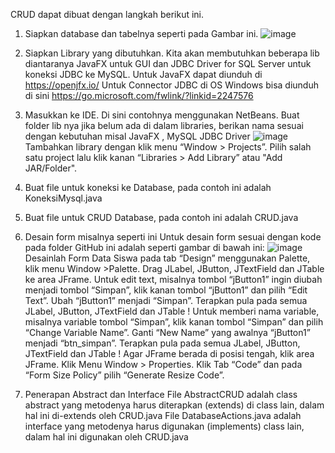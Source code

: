 CRUD dapat dibuat dengan langkah berikut ini.
1. Siapkan database dan tabelnya seperti pada Gambar ini.
![image](https://github.com/DYAHMUSTIKASARI/PBO/assets/120073741/18161577-0005-4f23-8841-033764551ff1)

2. Siapkan Library yang dibutuhkan.
Kita akan membutuhkan beberapa lib diantaranya JavaFX untuk GUI dan JDBC Driver for SQL Server untuk koneksi JDBC ke MySQL.
Untuk JavaFX dapat diunduh di https://openjfx.io/
Untuk Connector JDBC di OS Windows bisa diunduh di sini https://go.microsoft.com/fwlink/?linkid=2247576

3. Masukkan ke IDE. Di sini contohnya menggunakan NetBeans.
Buat folder lib nya jika belum ada di dalam libraries, berikan nama sesuai dengan kebutuhan misal JavaFX , MySQL JDBC Driver
![image](https://github.com/DYAHMUSTIKASARI/PBO/assets/120073741/dfba705e-9691-4169-a703-b9b0709b4540)
Tambahkan library dengan klik menu “Window > Projects”. Pilih salah satu project lalu klik kanan “Libraries > Add Library” atau "Add JAR/Folder".

4. Buat file untuk koneksi ke Database, pada contoh ini adalah KoneksiMysql.java
   
5. Buat file untuk CRUD Database, pada contoh ini adalah CRUD.java
   
6. Desain form misalnya seperti ini
Untuk desain form sesuai dengan kode pada folder GitHub ini adalah seperti gambar di bawah ini:
![image](https://github.com/DYAHMUSTIKASARI/PBO/assets/120073741/2544af4f-a69f-4bbf-9a82-71004195fa04)
Desainlah Form Data Siswa pada tab “Design” menggunakan Palette, klik menu Window >Palette. Drag JLabel, JButton, JTextField dan JTable ke area JFrame.
Untuk edit text, misalnya tombol “jButton1” ingin diubah menjadi tombol “Simpan”, klik kanan tombol “jButton1” dan pilih “Edit Text”.
Ubah “jButton1” menjadi “Simpan”. Terapkan pula pada semua JLabel, JButton, JTextField dan JTable !
Untuk memberi nama variable, misalnya variable tombol “Simpan”, klik kanan tombol “Simpan” dan pilih “Change Variable Name”.
Ganti “New Name” yang awalnya “jButton1” menjadi “btn_simpan”. Terapkan pula pada semua JLabel, JButton, JTextField dan JTable !
Agar JFrame berada di posisi tengah, klik area JFrame. Klik Menu Window > Properties. Klik Tab “Code” dan pada “Form Size Policy” pilih “Generate Resize Code”.

7. Penerapan Abstract dan Interface
   File AbstractCRUD adalah class abstract yang metodenya harus diterapkan (extends) di class lain, dalam hal ini di-extends oleh CRUD.java
   File DatabaseActions.java adalah interface yang metodenya harus digunakan (implements) class lain, dalam hal ini digunakan oleh CRUD.java 

